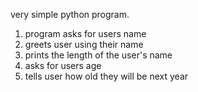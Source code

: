 very simple python program.

1. program asks for users name
2. greets user using their name
3. prints the length of the user's name
4. asks for users age
5. tells user how old they will be next year
